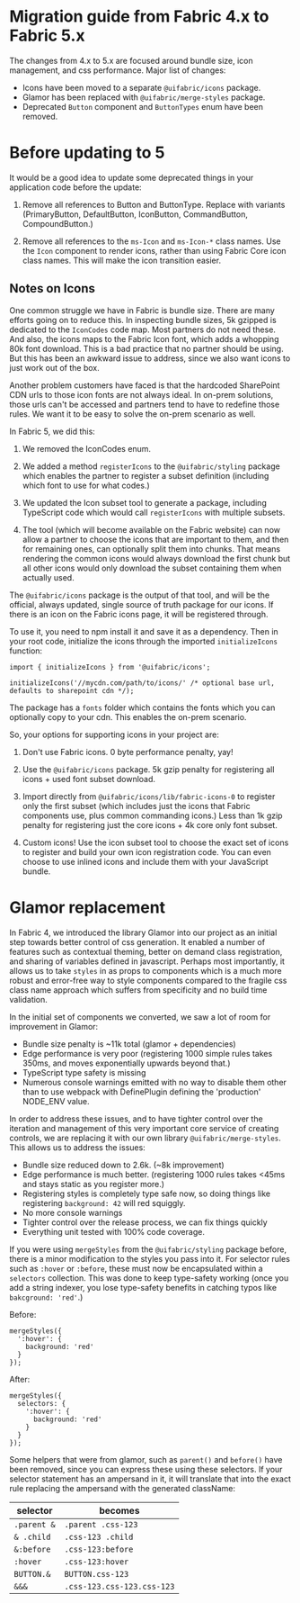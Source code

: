 # Migration guide from Fabric 4.x to Fabric 5.x

The changes from 4.x to 5.x are focused around bundle size, icon management, and css performance. Major list of changes:

* Icons have been moved to a separate `@uifabric/icons` package.
* Glamor has been replaced with `@uifabric/merge-styles` package.
* Deprecated `Button` component and `ButtonTypes` enum have been removed.

# Before updating to 5

It would be a good idea to update some deprecated things in your application code before the update:

1. Remove all references to Button and ButtonType. Replace with variants (PrimaryButton, DefaultButton, IconButton, CommandButton, CompoundButton.)

2. Remove all references to the `ms-Icon` and `ms-Icon-*` class names. Use the `Icon` component to render icons, rather than using Fabric Core icon class names. This will make the icon transition easier.

## Notes on Icons

One common struggle we have in Fabric is bundle size. There are many efforts going on to reduce this. In inspecting bundle sizes, 5k gzipped is dedicated to the `IconCodes` code map. Most partners do not need these. And also, the icons maps to the Fabric Icon font, which adds a whopping 80k font download. This is a bad practice that no partner should be using. But this has been an awkward issue to address, since we also want icons to just work out of the box.

Another problem customers have faced is that the hardcoded SharePoint CDN urls to those icon fonts are not always ideal. In on-prem solutions, those urls can't be accessed and partners tend to have to redefine those rules. We want it to be easy to solve the on-prem scenario as well.

In Fabric 5, we did this:

1. We removed the IconCodes enum.

2. We added a method `registerIcons` to the `@uifabric/styling` package which enables the partner to register a subset definition (including which font to use for what codes.)

3. We updated the Icon subset tool to generate a package, including TypeScript code which would call `registerIcons` with multiple subsets.

4. The tool (which will become available on the Fabric website) can now allow a partner to choose the icons that are important to them, and then for remaining ones, can optionally split them into chunks. That means rendering the common icons would always download the first chunk but all other icons would only download the subset containing them when actually used.

The `@uifabric/icons` package is the output of that tool, and will be the official, always updated, single source of truth package for our icons. If there is an icon on the Fabric icons page, it will be registered through.

To use it, you need to npm install it and save it as a dependency. Then in your root code, initialize the icons through the imported `initializeIcons` function:

```tsx
import { initializeIcons } from '@uifabric/icons';

initializeIcons('//mycdn.com/path/to/icons/' /* optional base url, defaults to sharepoint cdn */);
```

The package has a `fonts` folder which contains the fonts which you can optionally copy to your cdn. This enables the on-prem scenario.

So, your options for supporting icons in your project are:

1. Don't use Fabric icons. 0 byte performance penalty, yay!

2. Use the `@uifabric/icons` package. 5k gzip penalty for registering all icons + used font subset download.

3. Import directly from `@uifabric/icons/lib/fabric-icons-0` to register only the first subset (which includes just the icons that Fabric components use, plus common commanding icons.) Less than 1k gzip penalty for registering just the core icons + 4k core only font subset.

4. Custom icons! Use the icon subset tool to choose the exact set of icons to register and build your own icon registration code. You can even choose to use inlined icons and include them with your JavaScript bundle.

# Glamor replacement

In Fabric 4, we introduced the library Glamor into our project as an initial step towards better control of css generation. It enabled a number of features such as contextual theming, better on demand class registration, and sharing of variables defined in javascript. Perhaps most importantly, it allows us to take `styles` in as props to components which is a much more robust and error-free way to style components compared to the fragile css class name approach which suffers from specificity and no build time validation.

In the initial set of components we converted, we saw a lot of room for improvement in Glamor:

* Bundle size penalty is ~11k total (glamor + dependencies)
* Edge performance is very poor (registering 1000 simple rules takes 350ms, and moves exponentially upwards beyond that.)
* TypeScript type safety is missing
* Numerous console warnings emitted with no way to disable them other than to use webpack with DefinePlugin defining the 'production' NODE_ENV value.

In order to address these issues, and to have tighter control over the iteration and management of this very important core service of creating controls, we are replacing it with our own library `@uifabric/merge-styles`. This allows us to address the issues:

* Bundle size reduced down to 2.6k. (~8k improvement)
* Edge performance is much better. (registering 1000 rules takes <45ms and stays static as you register more.)
* Registering styles is completely type safe now, so doing things like registering `background: 42` will red squiggly.
* No more console warnings
* Tighter control over the release process, we can fix things quickly
* Everything unit tested with 100% code coverage.

If you were using `mergeStyles` from the `@uifabric/styling` package before, there is a minor modification to the styles you pass into it. For selector rules such as `:hover` or `:before`, these must now be encapsulated within a `selectors` collection. This was done to keep type-safety working (once you add a string indexer, you lose type-safety benefits in catching typos like `bakcground: 'red'`.)

Before:

```tsx
mergeStyles({
  ':hover': {
    background: 'red'
  }
});
```

After:

```tsx
mergeStyles({
  selectors: {
    ':hover': {
      background: 'red'
    }
  }
});
```

Some helpers that were from glamor, such as `parent()` and `before()` have been removed, since you can express these using these selectors. If your selector statement has an ampersand in it, it will translate that into the exact rule replacing the ampersand with the generated className:

|selector|becomes|
|--------|------|
|`.parent &`|`.parent .css-123`|
|`& .child`|`.css-123 .child`|
|`&:before`|`.css-123:before`|
|`:hover`|`.css-123:hover`|
|`BUTTON.&`|`BUTTON.css-123`|
|`&&&`|`.css-123.css-123.css-123`|
